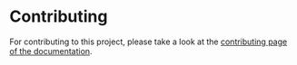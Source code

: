 # Contributing

For contributing to this project, please take a look at the [contributing page of the documentation](https://connectaccess.org/docs/developer-documentation/contributing).
